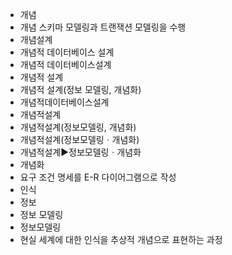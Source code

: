 ﻿- 개념
- 개념 스키마 모델링과 트랜잭션 모델링을 수행
- 개념설계
- 개념적 데이터베이스 설계
- 개념적 데이터베이스설계
- 개념적 설계
- 개념적 설계(정보 모델링, 개념화)
- 개념적데이터베이스설계
- 개념적설계
- 개념적설계(정보모델링, 개념화)
- 개념적설계(정보모델링ㆍ개념화)
- 개념적설계▶️정보모델링ㆍ개념화
- 개념화
- 요구 조건 명세를 E-R 다이어그램으로 작성
- 인식
- 정보
- 정보 모델링
- 정보모델링
- 현실 세계에 대한 인식을 추상적 개념으로 표현하는 과정
